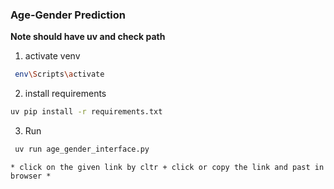 ### Age-Gender Prediction

**Note should have uv and check path**

1) activate venv

```bash
 env\Scripts\activate
  ```

2) install requirements

```bash 
uv pip install -r requirements.txt
 ```
3) Run

```bash
 uv run age_gender_interface.py
```


    * click on the given link by cltr + click or copy the link and past in browser * 
